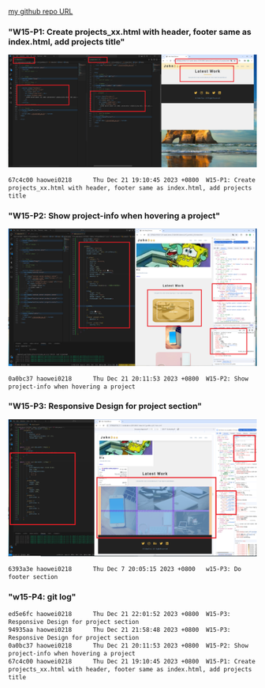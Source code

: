[my github repo URL]('https://github.com/haowei212410061/1121-sweb-demo-212410061')

### "W15-P1: Create projects_xx.html with header, footer same as index.html, add projects title"
![](w15-p1.png)

```
67c4c00 haowei0218      Thu Dec 21 19:10:45 2023 +0800  W15-P1: Create projects_xx.html with header, footer same as index.html, add projects title
```
### "W15-P2: Show project-info when hovering a project"
![](w15-p2.png)

```
0a0bc37 haowei0218      Thu Dec 21 20:11:53 2023 +0800  W15-P2: Show project-info when hovering a project
```


### "W15-P3: Responsive Design for project section"

![](w15-p3-1.png)

```
6393a3e haowei0218      Thu Dec 7 20:05:15 2023 +0800   w15-P3: Do footer section
```


### "w15-P4: git log"
```
ed5e6fc haowei0218      Thu Dec 21 22:01:52 2023 +0800  W15-P3: Responsive Design for project section
94935aa haowei0218      Thu Dec 21 21:58:48 2023 +0800  W15-P3: Responsive Design for project section
0a0bc37 haowei0218      Thu Dec 21 20:11:53 2023 +0800  W15-P2: Show project-info when hovering a project
67c4c00 haowei0218      Thu Dec 21 19:10:45 2023 +0800  W15-P1: Create projects_xx.html with header, footer same as index.html, add projects title
```